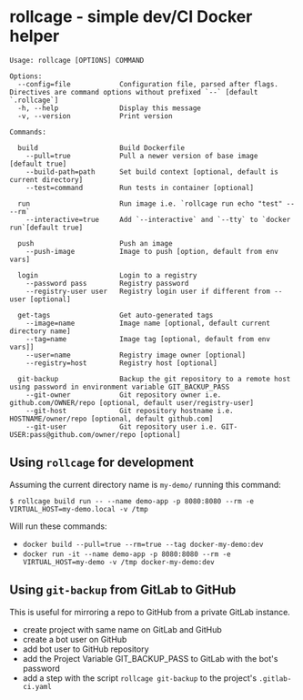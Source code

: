 rollcage - simple dev/CI Docker helper
======================================


```
Usage: rollcage [OPTIONS] COMMAND

Options:
  --config=file            Configuration file, parsed after flags. Directives are command options without prefixed `--` [default `.rollcage`]
  -h, --help               Display this message
  -v, --version            Print version

Commands:

  build                    Build Dockerfile
    --pull=true            Pull a newer version of base image  [default true]
    --build-path=path      Set build context [optional, default is current directory]
    --test=command         Run tests in container [optional]

  run                      Run image i.e. `rollcage run echo "test" -- --rm`
    --interactive=true     Add `--interactive` and `--tty` to `docker run`[default true]

  push                     Push an image
    --push-image           Image to push [option, default from env vars]

  login                    Login to a registry
    --password pass        Registry password
    --registry-user user   Registry login user if different from --user [optional]

  get-tags                 Get auto-generated tags
    --image=name           Image name [optional, default current directory name]
    --tag=name             Image tag [optional, default from env vars]]
    --user=name            Registry image owner [optional]
    --registry=host        Registry host [optional]

  git-backup               Backup the git repository to a remote host using password in environment variable GIT_BACKUP_PASS
    --git-owner            Git repository owner i.e. github.com/OWNER/repo [optional, default user/registry-user]
    --git-host             Git repository hostname i.e. HOSTNAME/owner/repo [optional, default github.com]
    --git-user             Git repository user i.e. GIT-USER:pass@github.com/owner/repo [optional]
```

Using `rollcage` for development
--------------------------------
Assuming the current directory name is `my-demo/` running this command:

`$ rollcage build run -- --name demo-app -p 8080:8080 --rm -e VIRTUAL_HOST=my-demo.local -v /tmp`

Will run these commands: 

- `docker build --pull=true --rm=true --tag docker-my-demo:dev`
- `docker run -it --name demo-app -p 8080:8080 --rm -e VIRTUAL_HOST=my-demo -v /tmp docker-my-demo:dev`


Using `git-backup` from GitLab to GitHub
----------------------------------------

This is useful for mirroring a repo to GitHub from a private GitLab instance.

- create project with same name on GitLab and GitHub
- create a bot user on GitHub
- add bot user to GitHub repository
- add the Project Variable GIT_BACKUP_PASS to GitLab with the bot's password
- add a step with the script `rollcage git-backup` to the project's `.gitlab-ci.yaml`

